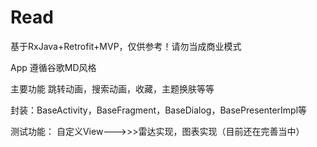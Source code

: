 # Read
基于RxJava+Retrofit+MVP，仅供参考！请勿当成商业模式

App 遵循谷歌MD风格

主要功能
跳转动画，搜索动画，收藏，主题换肤等等

封装：BaseActivity，BaseFragment，BaseDialog，BasePresenterImpl等

测试功能：
自定义View--->>>雷达实现，图表实现（目前还在完善当中）
